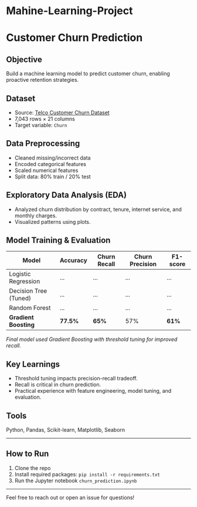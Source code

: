 # Mahine-Learning-Project
# Customer Churn Prediction

## Objective
Build a machine learning model to predict customer churn, enabling proactive retention strategies.

## Dataset
- Source: [Telco Customer Churn Dataset](https://www.kaggle.com/blastchar/telco-customer-churn)
- 7,043 rows × 21 columns
- Target variable: `Churn`

## Data Preprocessing
- Cleaned missing/incorrect data
- Encoded categorical features
- Scaled numerical features
- Split data: 80% train / 20% test

## Exploratory Data Analysis (EDA)
- Analyzed churn distribution by contract, tenure, internet service, and monthly charges.
- Visualized patterns using plots.

## Model Training & Evaluation

| Model                 | Accuracy | Churn Recall | Churn Precision | F1-score |
|-----------------------|----------|--------------|-----------------|----------|
| Logistic Regression   | ...      | ...          | ...             | ...      |
| Decision Tree (Tuned) | ...      | ...          | ...             | ...      |
| Random Forest         | ...      | ...          | ...             | ...      |
| **Gradient Boosting** | **77.5%**| **65%**      | 57%             | **61%**  |

*Final model used Gradient Boosting with threshold tuning for improved recall.*

## Key Learnings
- Threshold tuning impacts precision-recall tradeoff.
- Recall is critical in churn prediction.
- Practical experience with feature engineering, model tuning, and evaluation.

## Tools
Python, Pandas, Scikit-learn, Matplotlib, Seaborn

---

## How to Run
1. Clone the repo
2. Install required packages: `pip install -r requirements.txt`
3. Run the Jupyter notebook `churn_prediction.ipynb`

---

Feel free to reach out or open an issue for questions!
